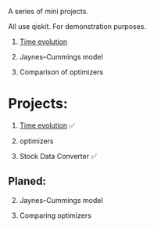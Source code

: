 A series of mini projects.

All use qiskit. For demonstration purposes.

1. [Time evolution](./projects/1_evolution/time_evolution.md)

2. Jaynes–Cummings model

3. Comparison of optimizers

# Projects:

1. [Time evolution](./time_evolution.md) ✅

2. optimizers

3. Stock Data Converter ✅

## Planed:

2. Jaynes–Cummings model

3. Comparing optimizers
